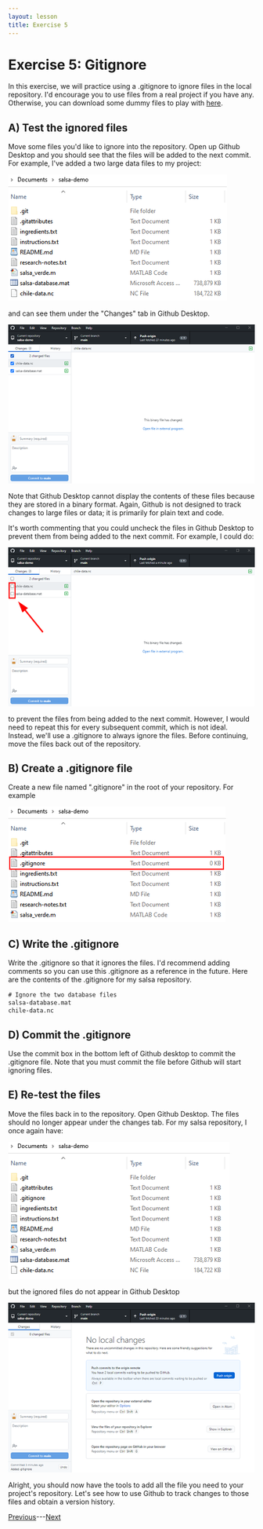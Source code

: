 ```yaml
---
layout: lesson
title: Exercise 5
---
```


# Exercise 5: Gitignore

In this exercise, we will practice using a .gitignore to ignore files in the local repository. I'd encourage you to use files from a real project if you have any. Otherwise, you can download some dummy files to play with <a href="..\ignore.zip" download>here</a>.

## A) Test the ignored files

Move some files you'd like to ignore into the repository. Open up Github Desktop and you should see that the files will be added to the next commit. For example, I've added a two large data files to my project:

![A file browser shows the addition of two data files: 1. salsa-database.mat, and 2. chile-data.nc.](..\assets\images\E5\repo-contents-ignore.png)

and can see them under the "Changes" tab in Github Desktop.

![Github desktop lists the two new files under the changes tab.](..\assets\images\E5\ignore-1.png)

Note that Github Desktop cannot display the contents of these files because they are stored in a binary format. Again, Github is not designed to track changes to large files or data; it is primarily for plain text and code.

It's worth commenting that you could uncheck the files in Github Desktop to prevent them from being added to the next commit. For example, I could do:

![The check boxes beside salsa-database.mat and chile-data.nc in the Changes tab have been unchecked.](..\assets\images\E5\uncheck-ignore.png)

to prevent the files from being added to the next commit. However, I would need to repeat this for every subsequent commit, which is not ideal. Instead, we'll use a .gitignore to always ignore the files. Before continuing, move the files back out of the repository.

## B) Create a .gitignore file

Create a new file named ".gitignore" in the root of your repository. For example

![A file browser for the salsa repository now has a file named .gitignore.](..\assets\images\E5\new-ignore.png)

## C) Write the .gitignore

Write the .gitignore so that it ignores the files. I'd recommend adding comments so you can use this .gitignore as a reference in the future. Here are the contents of the .gitignore for my salsa repository.

```
# Ignore the two database files
salsa-database.mat
chile-data.nc
```

## D) Commit the .gitignore

Use the commit box in the bottom left of Github desktop to commit the .gitignore file. Note that you must commit the file before Github will start ignoring files.

## E) Re-test the files

Move the files back in to the repository. Open Github Desktop. The files should no longer appear under the changes tab. For my salsa repository, I once again have:

![A file browser for the salsa repository now has a file named .gitignore as well as the two data files.](..\assets\images\E5\repo-contents-ignore2.png)

but the ignored files do not appear in Github Desktop

![Github Desktop does not acknowledge the addition of the data files to the salsa repository.](..\assets\images\E5\ignored.png)

Alright, you should now have the tools to add all the file you need to your project's repository. Let's see how to use Github to track changes to those files and obtain a version history.

[Previous](05-gitignore)---[Next](exercise-6)
